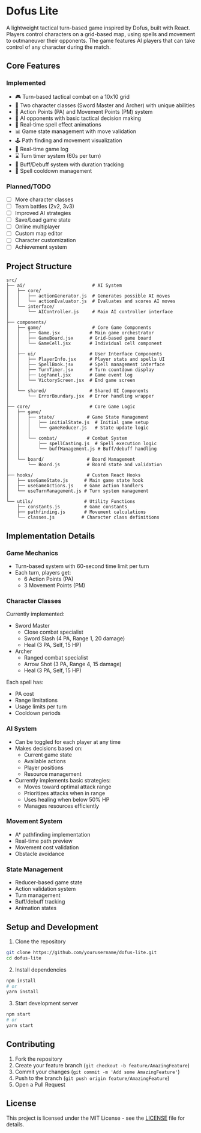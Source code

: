 # Dofus Lite

A lightweight tactical turn-based game inspired by Dofus, built with React. Players control characters on a grid-based map, using spells and movement to outmaneuver their opponents. The game features AI players that can take control of any character during the match.

## Core Features

### Implemented
- 🎮 Turn-based tactical combat on a 10x10 grid
- 🎯 Two character classes (Sword Master and Archer) with unique abilities
- 🔄 Action Points (PA) and Movement Points (PM) system
- 🤖 AI opponents with basic tactical decision making
- 🎨 Real-time spell effect animations
- 📊 Game state management with move validation
- 🕹️ Path finding and movement visualization
- 📝 Real-time game log
- ⌛ Turn timer system (60s per turn)
- 🔄 Buff/Debuff system with duration tracking
- 💫 Spell cooldown management

### Planned/TODO
- [ ] More character classes
- [ ] Team battles (2v2, 3v3)
- [ ] Improved AI strategies
- [ ] Save/Load game state
- [ ] Online multiplayer
- [ ] Custom map editor
- [ ] Character customization
- [ ] Achievement system

## Project Structure

```
src/
├── ai/                         # AI System
│   ├── core/
│   │   ├── actionGenerator.js  # Generates possible AI moves
│   │   └── actionEvaluator.js  # Evaluates and scores AI moves
│   └── interface/
│       └── AIController.js     # Main AI controller interface
│
├── components/
│   ├── game/                   # Core Game Components
│   │   ├── Game.jsx           # Main game orchestrator
│   │   ├── GameBoard.jsx      # Grid-based game board
│   │   └── GameCell.jsx       # Individual cell component
│   │
│   ├── ui/                    # User Interface Components
│   │   ├── PlayerInfo.jsx     # Player stats and spells UI
│   │   ├── SpellBook.jsx      # Spell management interface
│   │   ├── TurnTimer.jsx      # Turn countdown display
│   │   ├── LogPanel.jsx       # Game event log
│   │   └── VictoryScreen.jsx  # End game screen
│   │
│   └── shared/                # Shared UI Components
│       └── ErrorBoundary.jsx  # Error handling wrapper
│
├── core/                      # Core Game Logic
│   ├── game/
│   │   ├── state/            # Game State Management
│   │   │   ├── initialState.js  # Initial game setup
│   │   │   └── gameReducer.js   # State update logic
│   │   │
│   │   └── combat/           # Combat System
│   │       ├── spellCasting.js  # Spell execution logic
│   │       └── buffManagement.js # Buff/debuff handling
│   │
│   └── board/                # Board Management
│       └── Board.js          # Board state and validation
│
├── hooks/                    # Custom React Hooks
│   ├── useGameState.js      # Main game state hook
│   ├── useGameActions.js    # Game action handlers
│   └── useTurnManagement.js # Turn system management
│
└── utils/                   # Utility Functions
    ├── constants.js         # Game constants
    ├── pathfinding.js       # Movement calculations
    └── classes.js          # Character class definitions
```

## Implementation Details

### Game Mechanics
- Turn-based system with 60-second time limit per turn
- Each turn, players get:
  - 6 Action Points (PA)
  - 3 Movement Points (PM)

### Character Classes
Currently implemented:
- Sword Master
  - Close combat specialist
  - Sword Slash (4 PA, Range 1, 20 damage)
  - Heal (3 PA, Self, 15 HP)
- Archer
  - Ranged combat specialist
  - Arrow Shot (3 PA, Range 4, 15 damage)
  - Heal (3 PA, Self, 15 HP)

Each spell has:
- PA cost
- Range limitations
- Usage limits per turn
- Cooldown periods

### AI System
- Can be toggled for each player at any time
- Makes decisions based on:
  - Current game state
  - Available actions
  - Player positions
  - Resource management
- Currently implements basic strategies:
  - Moves toward optimal attack range
  - Prioritizes attacks when in range
  - Uses healing when below 50% HP
  - Manages resources efficiently

### Movement System
- A* pathfinding implementation
- Real-time path preview
- Movement cost validation
- Obstacle avoidance

### State Management
- Reducer-based game state
- Action validation system
- Turn management
- Buff/debuff tracking
- Animation states

## Setup and Development

1. Clone the repository
```bash
git clone https://github.com/yourusername/dofus-lite.git
cd dofus-lite
```

2. Install dependencies
```bash
npm install
# or
yarn install
```

3. Start development server
```bash
npm start
# or
yarn start
```

## Contributing

1. Fork the repository
2. Create your feature branch (`git checkout -b feature/AmazingFeature`)
3. Commit your changes (`git commit -m 'Add some AmazingFeature'`)
4. Push to the branch (`git push origin feature/AmazingFeature`)
5. Open a Pull Request

## License

This project is licensed under the MIT License - see the [LICENSE](LICENSE) file for details.
